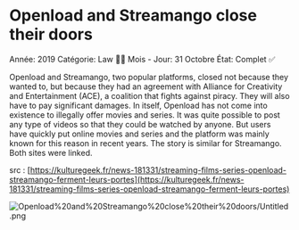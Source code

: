 # Openload and Streamango close their doors

Année: 2019
Catégorie: Law 👨‍⚖️
Mois - Jour: 31 Octobre
État: Complet ✅

Openload and Streamango, two popular platforms, closed not because they wanted to, but because they had an agreement with Alliance for Creativity and Entertainment (ACE), a coalition that fights against piracy. They will also have to pay significant damages.
In itself, Openload has not come into existence to illegally offer movies and series. It was quite possible to post any type of videos so that they could be watched by anyone. But users have quickly put online movies and series and the platform was mainly known for this reason in recent years. The story is similar for Streamango. Both sites were linked.

src : [https://kulturegeek.fr/news-181331/streaming-films-series-openload-streamango-ferment-leurs-portes](https://kulturegeek.fr/news-181331/streaming-films-series-openload-streamango-ferment-leurs-portes)

![Openload%20and%20Streamango%20close%20their%20doors/Untitled.png](Openload%20and%20Streamango%20close%20their%20doors/Untitled.png)